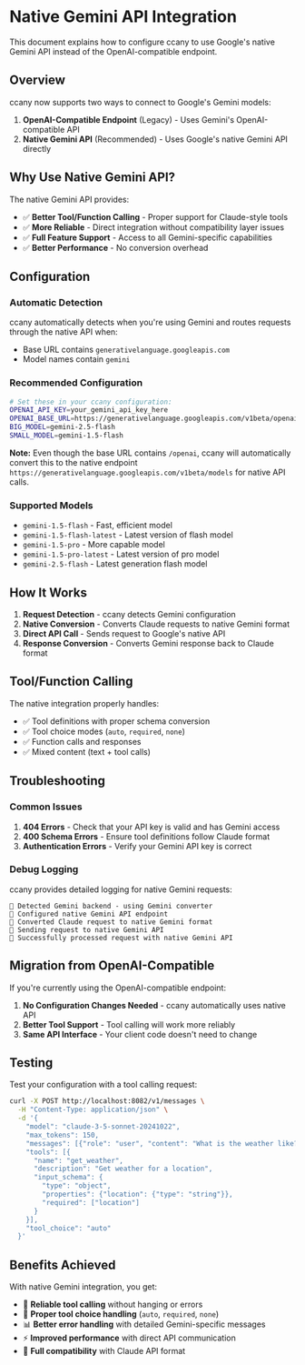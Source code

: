# Native Gemini API Integration

This document explains how to configure ccany to use Google's native Gemini API instead of the OpenAI-compatible endpoint.

## Overview

ccany now supports two ways to connect to Google's Gemini models:

1. **OpenAI-Compatible Endpoint** (Legacy) - Uses Gemini's OpenAI-compatible API
2. **Native Gemini API** (Recommended) - Uses Google's native Gemini API directly

## Why Use Native Gemini API?

The native Gemini API provides:
- ✅ **Better Tool/Function Calling** - Proper support for Claude-style tools
- ✅ **More Reliable** - Direct integration without compatibility layer issues
- ✅ **Full Feature Support** - Access to all Gemini-specific capabilities
- ✅ **Better Performance** - No conversion overhead

## Configuration

### Automatic Detection

ccany automatically detects when you're using Gemini and routes requests through the native API when:
- Base URL contains `generativelanguage.googleapis.com`
- Model names contain `gemini`

### Recommended Configuration

```bash
# Set these in your ccany configuration:
OPENAI_API_KEY=your_gemini_api_key_here
OPENAI_BASE_URL=https://generativelanguage.googleapis.com/v1beta/openai
BIG_MODEL=gemini-2.5-flash
SMALL_MODEL=gemini-1.5-flash
```

**Note:** Even though the base URL contains `/openai`, ccany will automatically convert this to the native endpoint `https://generativelanguage.googleapis.com/v1beta/models` for native API calls.

### Supported Models

- `gemini-1.5-flash` - Fast, efficient model
- `gemini-1.5-flash-latest` - Latest version of flash model
- `gemini-1.5-pro` - More capable model
- `gemini-1.5-pro-latest` - Latest version of pro model
- `gemini-2.5-flash` - Latest generation flash model

## How It Works

1. **Request Detection** - ccany detects Gemini configuration
2. **Native Conversion** - Converts Claude requests to native Gemini format
3. **Direct API Call** - Sends request to Google's native API
4. **Response Conversion** - Converts Gemini response back to Claude format

## Tool/Function Calling

The native integration properly handles:
- ✅ Tool definitions with proper schema conversion
- ✅ Tool choice modes (`auto`, `required`, `none`)
- ✅ Function calls and responses
- ✅ Mixed content (text + tool calls)

## Troubleshooting

### Common Issues

1. **404 Errors** - Check that your API key is valid and has Gemini access
2. **400 Schema Errors** - Ensure tool definitions follow Claude format
3. **Authentication Errors** - Verify your Gemini API key is correct

### Debug Logging

ccany provides detailed logging for native Gemini requests:
```
🔧 Detected Gemini backend - using Gemini converter
🔧 Configured native Gemini API endpoint
🔧 Converted Claude request to native Gemini format
🔧 Sending request to native Gemini API
🔧 Successfully processed request with native Gemini API
```

## Migration from OpenAI-Compatible

If you're currently using the OpenAI-compatible endpoint:

1. **No Configuration Changes Needed** - ccany automatically uses native API
2. **Better Tool Support** - Tool calling will work more reliably
3. **Same API Interface** - Your client code doesn't need to change

## Testing

Test your configuration with a tool calling request:

```bash
curl -X POST http://localhost:8082/v1/messages \
  -H "Content-Type: application/json" \
  -d '{
    "model": "claude-3-5-sonnet-20241022",
    "max_tokens": 150,
    "messages": [{"role": "user", "content": "What is the weather like?"}],
    "tools": [{
      "name": "get_weather",
      "description": "Get weather for a location",
      "input_schema": {
        "type": "object",
        "properties": {"location": {"type": "string"}},
        "required": ["location"]
      }
    }],
    "tool_choice": "auto"
  }'
```

## Benefits Achieved

With native Gemini integration, you get:
- 🚀 **Reliable tool calling** without hanging or errors
- 🎯 **Proper tool choice handling** (`auto`, `required`, `none`)
- 📊 **Better error handling** with detailed Gemini-specific messages
- ⚡ **Improved performance** with direct API communication
- 🔧 **Full compatibility** with Claude API format
